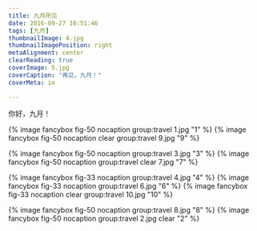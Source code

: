 ```yaml
---
title: 九月所见
date: 2016-09-27 16:51:46
tags: [九月]
thumbnailImage: 4.jpg
thumbnailImagePosition: right
metaAlignment: center
clearReading: true
coverImage: 5.jpg
coverCaption: "再见，九月！"
coverMeta: in

---
```

你好，九月！
<!-- excerpt -->

{% image fancybox fig-50 nocaption group:travel 1.jpg "1" %}
{% image fancybox fig-50 nocaption clear group:travel 9.jpg "9" %}

{% image fancybox fig-50 nocaption group:travel  3.jpg "3" %}
{% image fancybox fig-50 nocaption group:travel clear 7.jpg "7" %}

{% image fancybox fig-33 nocaption group:travel 4.jpg "4" %}
{% image fancybox fig-33 nocaption group:travel 6.jpg "6" %}
{% image fancybox fig-33 nocaption clear group:travel 10.jpg "10" %}

{% image fancybox fig-50 nocaption group:travel 8.jpg "8" %}
{% image fancybox fig-50 nocaption group:travel 2.jpg clear "2" %}
